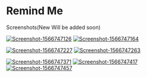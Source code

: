 # Remind Me

Screenshots(New Will be added soon)

<a href="https://ibb.co/7NYFWDz"><img src="https://i.ibb.co/Vpj8SGN/Screenshot-1566747126.png" alt="Screenshot-1566747126" border="0"></a> <a href="https://ibb.co/S6NzSNV"><img src="https://i.ibb.co/HK7jZ7G/Screenshot-1566747164.png" alt="Screenshot-1566747164" border="0"></a> 

<a href="https://ibb.co/xmbpLRx"><img src="https://i.ibb.co/wJq9gx5/Screenshot-1566747227.png" alt="Screenshot-1566747227" border="0"></a> <a href="https://ibb.co/m6Mh1Mc"><img src="https://i.ibb.co/Qr1Yz1K/Screenshot-1566747263.png" alt="Screenshot-1566747263" border="0"></a> 

<a href="https://ibb.co/Dtz5X87"><img src="https://i.ibb.co/drjG9LQ/Screenshot-1566747371.png" alt="Screenshot-1566747371" border="0"></a> <a href="https://ibb.co/xHnbhjn"><img src="https://i.ibb.co/Kwtg6qt/Screenshot-1566747417.png" alt="Screenshot-1566747417" border="0"></a> <a href="https://ibb.co/SdFcwwN"><img src="https://i.ibb.co/cC4whhJ/Screenshot-1566747457.png" alt="Screenshot-1566747457" border="0"></a>
